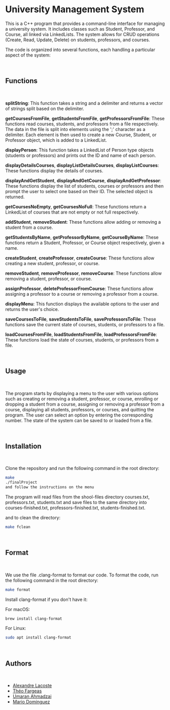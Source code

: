 # University Management System

This is a C++ program that provides a command-line interface for managing a university system. It includes classes such as Student, Professor, and Course, all linked via LinkedLists. The system allows for CRUD operations (Create, Read, Update, Delete) on students, professors, and courses.

The code is organized into several functions, each handling a particular aspect of the system:

<br/>

## Functions

<br/>

**splitString**: This function takes a string and a delimiter and returns a vector of strings split based on the delimiter.

**getCoursesFromFile**, **getStudentsFromFile**, **getProfessorsFromFile**: These functions read courses, students, and professors from a file respectively. The data in the file is split into elements using the ';' character as a delimiter. Each element is then used to create a new Course, Student, or Professor object, which is added to a LinkedList.

**displayPerson**: This function takes a LinkedList of Person type objects (students or professors) and prints out the ID and name of each person.

**displayDetailsCourses**, **displayListDetailsCourses**, **displayListCourses**: These functions display the details of courses.

**displayAndGetStudent**, **displayAndGetCourse**, **displayAndGetProfessor**: These functions display the list of students, courses or professors and then prompt the user to select one based on their ID. The selected object is returned.

**getCoursesNoEmpty**, **getCoursesNoFull**: These functions return a LinkedList of courses that are not empty or not full respectively.

**addStudent**, **removeStudent**: These functions allow adding or removing a student from a course.

**getStudentsByName**, **getProfessorByName**, **getCourseByName**: These functions return a Student, Professor, or Course object respectively, given a name.

**createStudent**, **createProfessor**, **createCourse**: These functions allow creating a new student, professor, or course.

**removeStudent**, **removeProfessor**, **removeCourse**: These functions allow removing a student, professor, or course.

**assignProfessor**, **deleteProfessorFromCourse**: These functions allow assigning a professor to a course or removing a professor from a course.

**displayMenu**: This function displays the available options to the user and returns the user's choice.

**saveCoursesToFile**, **saveStudentsToFile**, **saveProfessorsToFile**: These functions save the current state of courses, students, or professors to a file.

**loadCoursesFromFile**, **loadStudentsFromFile**, **loadProfessorsFromFile**: These functions load the state of courses, students, or professors from a file.

<br/>

## Usage

<br/>

The program starts by displaying a menu to the user with various options such as creating or removing a student, professor, or course, enrolling or dropping a student from a course, assigning or removing a professor from a course, displaying all students, professors, or courses, and quitting the program. The user can select an option by entering the corresponding number. The state of the system can be saved to or loaded from a file.

<br/>

## Installation

<br/>

Clone the repository and run the following command in the root directory:

```bash
make
./finalProject
and follow the instructions on the menu
```

The program will read files from the shool-files directory courses.txt, professors.txt, students.txt and save files to the same directory into courses-finished.txt, professors-finished.txt, students-finished.txt.

and to clean the directory:

```bash
make fclean
```

<br/>

## Format

<br/>

We use the file .clang-format to format our code. To format the code, run the following command in the root directory:

```bash
make format
```

Install clang-format if you don't have it:

For macOS:
```bash
brew install clang-format
```

For Linux:
```bash
sudo apt install clang-format
```

<br/>

## Authors

<br/>

- [Alexandre Lacoste](https://github.com/AlexLacoste)
- [Théo Fargeas](https://github.com/theofrgs)
- [Umaran Ahmadzai](https://github.com/Umaran-Ahmadzai)
- [Mario Dominguez](https://github.com/MarioDominguez1)